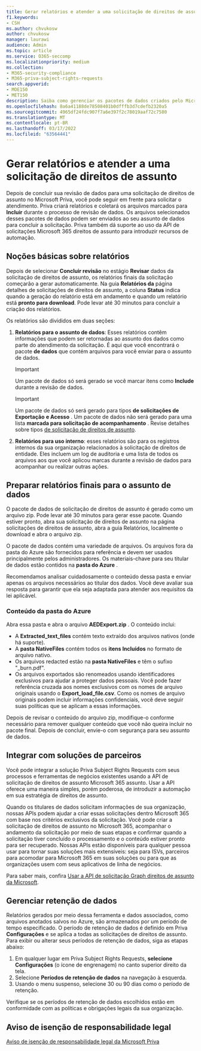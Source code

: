```yaml
---
title: Gerar relatórios e atender a uma solicitação de direitos de assunto
f1.keywords:
- CSH
ms.author: chvukosw
author: chvukosw
manager: laurawi
audience: Admin
ms.topic: article
ms.service: O365-seccomp
ms.localizationpriority: medium
ms.collection:
- M365-security-compliance
- M365-priva-subject-rights-requests
search.appverid:
- MOE150
- MET150
description: Saiba como gerenciar os pacotes de dados criados pelo Microsoft Priva para solicitações de direitos de assunto e atender à solicitação ao assunto de dados.
ms.openlocfilehash: 8a6a41188de78508401b0dfffb3d7cdefb2320a5
ms.sourcegitcommit: 4965df24fdc907f7a6e397f2c78019aaf72c7580
ms.translationtype: MT
ms.contentlocale: pt-BR
ms.lasthandoff: 03/17/2022
ms.locfileid: "63564441"
---
```

# <a name="generate-reports-and-fulfill-a-subject-rights-request"></a>Gerar relatórios e atender a uma solicitação de direitos de assunto

Depois de concluir sua revisão de dados para uma solicitação de direitos de assunto no Microsoft Priva, você pode seguir em frente para solicitar o atendimento. Priva criará relatórios e coletará os arquivos marcados para **Incluir** durante o processo de revisão de dados. Os arquivos selecionados desses pacotes de dados podem ser enviados ao seu assunto de dados para concluir a solicitação. Priva também dá suporte ao uso da API de solicitações Microsoft 365 direitos de assunto para introduzir recursos de automação.

## <a name="understanding-reports"></a>Noções básicas sobre relatórios

Depois de selecionar **Concluir revisão** no estágio **Revisar** dados da solicitação de direitos de assunto, os relatórios finais da solicitação começarão a gerar automaticamente. Na guia **Relatórios da** página detalhes de solicitações de direitos de assunto, a coluna **Status** indica quando a geração  do relatório está em andamento e quando um relatório está **pronto para download**. Pode levar até 30 minutos para concluir a criação dos relatórios.

Os relatórios são divididos em duas seções:
1. **Relatórios para o assunto de dados**: Esses relatórios contêm informações que podem ser retornadas ao assunto dos dados como parte do atendimento da solicitação. É aqui que você encontrará o pacote **de dados** que contém arquivos para você enviar para o assunto de dados.
   > [!IMPORTANT]
   > Um pacote de dados só será gerado se você marcar itens como **Include** durante a revisão de dados.

   > [!IMPORTANT]
   > Um pacote de dados só será gerado para tipos **de solicitações de Exportação** **e Acesso** . Um pacote de dados não será gerado para uma lista **marcada para solicitação de acompanhamento** . Revise detalhes sobre tipos [de solicitação de direitos de assunto](subject-rights-requests-create.md#use-the-subject-rights-request-creation-wizard).

2. **Relatórios para uso interno**: esses relatórios são para os registros internos da sua organização relacionados à solicitação de direitos de entidade. Eles incluem um log de auditoria e uma lista de todos os arquivos aos que você aplicou marcas durante a revisão de dados para acompanhar ou realizar outras ações.

## <a name="prepare-final-reports-for-the-data-subject"></a>Preparar relatórios finais para o assunto de dados

O pacote de dados de solicitação de direitos de assunto é gerado como um arquivo zip. Pode levar até 30 minutos para gerar esse pacote. Quando estiver pronto, abra sua solicitação de direitos de assunto na página solicitações de direitos de assunto, abra a guia Relatórios, localmente o download e abra o arquivo zip.

O pacote de dados contém uma variedade de arquivos. Os arquivos fora da pasta do Azure são fornecidos para referência e devem ser usados principalmente pelos administradores. Os materiais-chave para seu titular de dados estão contidos na **pasta do Azure** .

Recomendamos analisar cuidadosamente o conteúdo dessa pasta e enviar apenas os arquivos necessários ao titular dos dados. Você deve avaliar sua resposta para garantir que ela seja adaptada para atender aos requisitos da lei aplicável.

### <a name="azure-folder-contents"></a>Conteúdo da pasta do Azure

Abra essa pasta e abra o arquivo **AEDExport.zip** . O conteúdo inclui:

- A **Extracted_text_files** contém texto extraído dos arquivos nativos (onde há suporte).
- A **pasta NativeFiles** contém todos os **itens Incluídos** no formato de arquivo nativo.
- Os arquivos redacted estão na **pasta NativeFiles** e têm o sufixo "_burn.pdf".
- Os arquivos exportados são renomeados usando identificadores exclusivos para ajudar a proteger dados pessoais. Você pode fazer referência cruzada aos nomes exclusivos com os nomes de arquivo originais usando o **Export_load_file.csv**. Como os nomes de arquivo originais podem incluir informações confidenciais, você deve seguir suas políticas que se aplicam a essas informações.

Depois de revisar o conteúdo do arquivo zip, modifique-o conforme necessário para remover qualquer conteúdo que você não queira incluir no pacote final. Depois de concluir, envie-o com segurança para seu assunto de dados.

## <a name="integrate-with-partner-solutions"></a>Integrar com soluções de parceiros

Você pode integrar a solução Priva Subject Rights Requests com seus processos e ferramentas de negócios existentes usando a API de solicitação de direitos de assunto Microsoft 365 assunto. Usar a API oferece uma maneira simples, porém poderosa, de introduzir a automação em sua estratégia de direitos de assunto.

Quando os titulares de dados solicitam informações de sua organização, nossas APIs podem ajudar a criar essas solicitações dentro Microsoft 365 com base nos critérios exclusivos da solicitação. Você pode criar a solicitação de direitos de assunto no Microsoft 365, acompanhar o andamento da solicitação por meio de suas etapas e confirmar quando a solicitação tiver concluído o processamento e o conteúdo estiver pronto para ser recuperado. Nossas APIs estão disponíveis para qualquer pessoa usar para tornar suas soluções mais extensíveis: seja para ISVs, parceiros para acomodar para Microsoft 365 em suas soluções ou para que as organizações usem com seus aplicativos de linha de negócios.

Para saber mais, confira [Usar a API de solicitação Graph direitos de assunto da Microsoft](/graph/api/resources/subjectrightsrequest-subjectrightsrequestapioverview).

## <a name="manage-data-retention"></a>Gerenciar retenção de dados

Relatórios gerados por meio dessa ferramenta e dados associados, como arquivos anotados salvos no Azure, são armazenados por um período de tempo especificado. O período de retenção de dados é definido em Priva **Configurações** e se aplica a todas as solicitações de direitos de assunto. Para exibir ou alterar seus períodos de retenção de dados, siga as etapas abaixo:

1. Em qualquer lugar em Priva Subject Rights Requests, **selecione Configurações** (o ícone de engrenagem) no canto superior direito da tela.
2. Selecione **Períodos de retenção de dados** na navegação à esquerda.
3. Usando o menu suspenso, selecione 30 ou 90 dias como o período de retenção.

Verifique se os períodos de retenção de dados escolhidos estão em conformidade com as políticas e obrigações legais da sua organização.

## <a name="legal-disclaimer"></a>Aviso de isenção de responsabilidade legal

[Aviso de isenção de responsabilidade legal da Microsoft Priva](priva-disclaimer.md)
